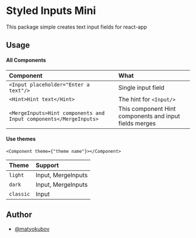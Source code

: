 
# Styled Inputs Mini

This package simple creates text input fields for react-app


## Usage

#### All Components

| Component | What     |
| :-------- | :------- |
| `<Input placeholder="Enter a text"/>` | Single input field |
| `<Hint>Hint text</Hint>` | The hint for `<Input/>` |
| `<MergeInputs>Hint components and Input components</MergeInputs>` | This component Hint components and input fields merges |

#### Use themes

```
<Component theme={"theme name"}></Component>
```

| Theme | Support     |
| :-------- | :------- |
| `light`      | Input, MergeInputs |
| `dark`      | Input, MergeInputs |
| `classic`      | Input |

## Author

- [@matyokubov](https://www.github.com/matyokubov)

